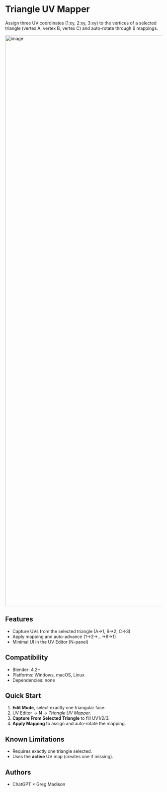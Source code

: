 # Triangle UV Mapper

Assign three UV coordinates (1:xy, 2:xy, 3:xy) to the vertices of a selected triangle (vertex A, vertex B, vertex C) and auto-rotate through 6 mappings.

<img width="2892" height="1834" alt="image" src="https://github.com/user-attachments/assets/c1f3c2fe-fc24-400d-a72f-27028fab2fe3" />

## Features
- Capture UVs from the selected triangle (A→1, B→2, C→3)
- Apply mapping and auto-advance (1→2→…→6→1)
- Minimal UI in the UV Editor (N-panel)

## Compatibility
- Blender: 4.2+
- Platforms: Windows, macOS, Linux
- Dependencies: none

## Quick Start
1. **Edit Mode**, select exactly one triangular face.
2. UV Editor → **N** → *Triangle UV Mapper*.
3. **Capture From Selected Triangle** to fill UV1/2/3.
4. **Apply Mapping** to assign and auto-rotate the mapping.

## Known Limitations
- Requires exactly one triangle selected.
- Uses the **active** UV map (creates one if missing).

## Authors
- ChatGPT × Greg Madison
